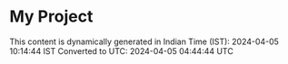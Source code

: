 # My Project

This content is dynamically generated in Indian Time (IST): 2024-04-05 10:14:44 IST
Converted to UTC: 2024-04-05 04:44:44 UTC
